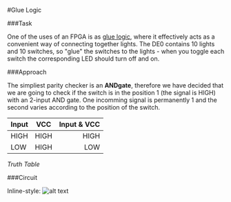 #Glue Logic

###Task

One of the uses of an FPGA is as [glue logic](http://en.wikipedia.org/wiki/Glue_logic),
where it effectively acts as a convenient way of connecting
together lights. The DE0 contains 10 lights and 10 switches,
so "glue" the switches to the lights - when you toggle each
switch the corresponding LED should turn off and on.

###Approach

The simpliest parity checker is an __ANDgate__, therefore we have decided that we are going to check if the switch is in the position 1 (the signal is HIGH) with an 2-input AND gate. One incomming signal is permanently 1 and the second varies according to the position of the switch. 

| Input       | VCC         | Input & VCC  |
| ------------- |:-------------:| -----:|
| HIGH     | HIGH   |      HIGH  |
| LOW     | HIGH     |   LOW |
_Truth Table_

###Circuit

Inline-style: 
![alt text](http://pasteboard.co/1Egcqw9B.png "Logo Title Text 1")

